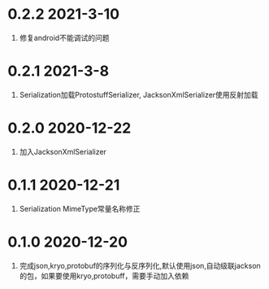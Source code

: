 # 0.2.2 2021-3-10
1. 修复android不能调试的问题

# 0.2.1 2021-3-8
1. Serialization加载ProtostuffSerializer, JacksonXmlSerializer使用反射加载

# 0.2.0 2020-12-22
1. 加入JacksonXmlSerializer

# 0.1.1 2020-12-21
1. Serialization MimeType常量名称修正

# 0.1.0 2020-12-20
1. 完成json,kryo,protobuf的序列化与反序列化,默认使用json,自动级联jackson的包，如果要使用kryo,protobuff，需要手动加入依赖